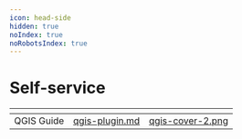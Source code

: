 ```yaml
---
icon: head-side
hidden: true
noIndex: true
noRobotsIndex: true
---
```


# Self-service

<table data-card-size="large" data-view="cards"><thead><tr><th></th><th data-hidden data-card-target data-type="content-ref"></th><th data-hidden data-card-cover data-type="files"></th></tr></thead><tbody><tr><td>QGIS Guide</td><td><a href="qgis-plugin.md">qgis-plugin.md</a></td><td><a href="../../.gitbook/assets/qgis-cover-2.png">qgis-cover-2.png</a></td></tr></tbody></table>
